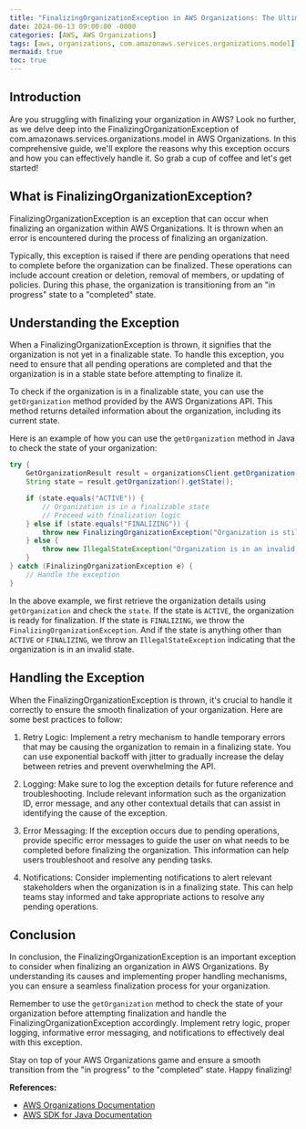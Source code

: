 ```yaml
---
title: "FinalizingOrganizationException in AWS Organizations: The Ultimate Guide"
date: 2024-06-13 09:00:00 -0000
categories: [AWS, AWS Organizations]
tags: [aws, organizations, com.amazonaws.services.organizations.model]
mermaid: true
toc: true
---
```



## Introduction

Are you struggling with finalizing your organization in AWS? Look no further, as we delve deep into the FinalizingOrganizationException of com.amazonaws.services.organizations.model in AWS Organizations. In this comprehensive guide, we'll explore the reasons why this exception occurs and how you can effectively handle it. So grab a cup of coffee and let's get started!

## What is FinalizingOrganizationException?

FinalizingOrganizationException is an exception that can occur when finalizing an organization within AWS Organizations. It is thrown when an error is encountered during the process of finalizing an organization.

Typically, this exception is raised if there are pending operations that need to complete before the organization can be finalized. These operations can include account creation or deletion, removal of members, or updating of policies. During this phase, the organization is transitioning from an "in progress" state to a "completed" state.

## Understanding the Exception

When a FinalizingOrganizationException is thrown, it signifies that the organization is not yet in a finalizable state. To handle this exception, you need to ensure that all pending operations are completed and that the organization is in a stable state before attempting to finalize it.

To check if the organization is in a finalizable state, you can use the `getOrganization` method provided by the AWS Organizations API. This method returns detailed information about the organization, including its current state.

Here is an example of how you can use the `getOrganization` method in Java to check the state of your organization:

```java
try {
    GetOrganizationResult result = organizationsClient.getOrganization();
    String state = result.getOrganization().getState();

    if (state.equals("ACTIVE")) {
        // Organization is in a finalizable state
        // Proceed with finalization logic
    } else if (state.equals("FINALIZING")) {
        throw new FinalizingOrganizationException("Organization is still being finalized");
    } else {
        throw new IllegalStateException("Organization is in an invalid state");
    }
} catch (FinalizingOrganizationException e) {
    // Handle the exception
}
```

In the above example, we first retrieve the organization details using `getOrganization` and check the `state`. If the state is `ACTIVE`, the organization is ready for finalization. If the state is `FINALIZING`, we throw the `FinalizingOrganizationException`. And if the state is anything other than `ACTIVE` or `FINALIZING`, we throw an `IllegalStateException` indicating that the organization is in an invalid state.

## Handling the Exception

When the FinalizingOrganizationException is thrown, it's crucial to handle it correctly to ensure the smooth finalization of your organization. Here are some best practices to follow:

1. Retry Logic: Implement a retry mechanism to handle temporary errors that may be causing the organization to remain in a finalizing state. You can use exponential backoff with jitter to gradually increase the delay between retries and prevent overwhelming the API.

2. Logging: Make sure to log the exception details for future reference and troubleshooting. Include relevant information such as the organization ID, error message, and any other contextual details that can assist in identifying the cause of the exception.

3. Error Messaging: If the exception occurs due to pending operations, provide specific error messages to guide the user on what needs to be completed before finalizing the organization. This information can help users troubleshoot and resolve any pending tasks.

4. Notifications: Consider implementing notifications to alert relevant stakeholders when the organization is in a finalizing state. This can help teams stay informed and take appropriate actions to resolve any pending operations.

## Conclusion

In conclusion, the FinalizingOrganizationException is an important exception to consider when finalizing an organization in AWS Organizations. By understanding its causes and implementing proper handling mechanisms, you can ensure a seamless finalization process for your organization.

Remember to use the `getOrganization` method to check the state of your organization before attempting finalization and handle the FinalizingOrganizationException accordingly. Implement retry logic, proper logging, informative error messaging, and notifications to effectively deal with this exception.

Stay on top of your AWS Organizations game and ensure a smooth transition from the "in progress" to the "completed" state. Happy finalizing!

**References:**
- [AWS Organizations Documentation](https://docs.aws.amazon.com/organizations/latest/userguide/orgs_reference_sizes.html)
- [AWS SDK for Java Documentation](https://docs.aws.amazon.com/sdk-for-java/latest/developer-guide/home.html)